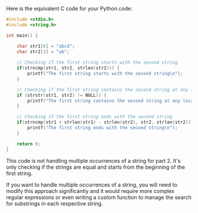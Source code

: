 Here is the equivalent C code for your Python code:

```C
#include <stdio.h>
#include <string.h>

int main() {

    char str1[6] = "abcd";
    char str2[3] = "ab";
   
    // Checking if the first string starts with the second string
    if(strncmp(str1, str2, strlen(str2))) {
        printf("The first string starts with the second string\n");
    }

    // Checking if the first string contains the second string at any location
    if (strstr(str1, str2) != NULL)) {
        printf("The first string contains the second string at any location\n");
    }

    // Checking if the first string ends with the second string
    if(strncmp(str1 + strlen(str1) - strlen(str2), str2, strlen(str2))) == 0) {
        printf("The first string ends with the second string\n");
    }

    return 0;
}
```
This code is not handling multiple occurrences of a string for part 2. It's only checking if the strings are equal and starts from the beginning of the first string. 

If you want to handle multiple occurrences of a string, you will need to modify this approach significantly and it would require more complex regular expressions or even writing a custom function to manage the search for substrings in each respective string.

